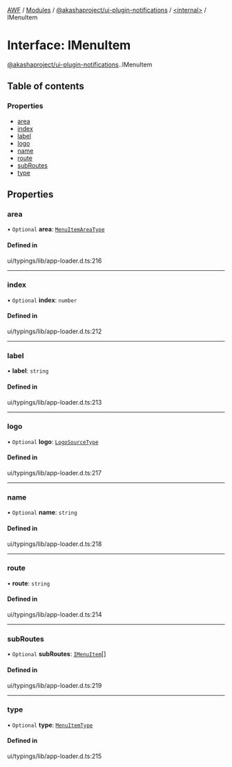 [AWF](../README.md) / [Modules](../modules.md) / [@akashaproject/ui-plugin-notifications](../modules/akashaproject_ui_plugin_notifications.md) / [<internal\>](../modules/akashaproject_ui_plugin_notifications._internal_.md) / IMenuItem

# Interface: IMenuItem

[@akashaproject/ui-plugin-notifications](../modules/akashaproject_ui_plugin_notifications.md).[<internal>](../modules/akashaproject_ui_plugin_notifications._internal_.md).IMenuItem

## Table of contents

### Properties

- [area](akashaproject_ui_plugin_notifications._internal_.IMenuItem.md#area)
- [index](akashaproject_ui_plugin_notifications._internal_.IMenuItem.md#index)
- [label](akashaproject_ui_plugin_notifications._internal_.IMenuItem.md#label)
- [logo](akashaproject_ui_plugin_notifications._internal_.IMenuItem.md#logo)
- [name](akashaproject_ui_plugin_notifications._internal_.IMenuItem.md#name)
- [route](akashaproject_ui_plugin_notifications._internal_.IMenuItem.md#route)
- [subRoutes](akashaproject_ui_plugin_notifications._internal_.IMenuItem.md#subroutes)
- [type](akashaproject_ui_plugin_notifications._internal_.IMenuItem.md#type)

## Properties

### area

• `Optional` **area**: [`MenuItemAreaType`](../enums/akashaproject_ui_plugin_notifications._internal_.MenuItemAreaType.md)

#### Defined in

ui/typings/lib/app-loader.d.ts:216

___

### index

• `Optional` **index**: `number`

#### Defined in

ui/typings/lib/app-loader.d.ts:212

___

### label

• **label**: `string`

#### Defined in

ui/typings/lib/app-loader.d.ts:213

___

### logo

• `Optional` **logo**: [`LogoSourceType`](akashaproject_ui_plugin_notifications._internal_.LogoSourceType.md)

#### Defined in

ui/typings/lib/app-loader.d.ts:217

___

### name

• `Optional` **name**: `string`

#### Defined in

ui/typings/lib/app-loader.d.ts:218

___

### route

• **route**: `string`

#### Defined in

ui/typings/lib/app-loader.d.ts:214

___

### subRoutes

• `Optional` **subRoutes**: [`IMenuItem`](akashaproject_ui_plugin_notifications._internal_.IMenuItem.md)[]

#### Defined in

ui/typings/lib/app-loader.d.ts:219

___

### type

• `Optional` **type**: [`MenuItemType`](../enums/akashaproject_ui_plugin_notifications._internal_.MenuItemType.md)

#### Defined in

ui/typings/lib/app-loader.d.ts:215
